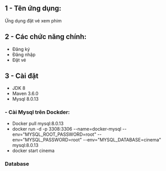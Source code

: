 ## 1 - Tên ứng dụng:
 Ứng dụng đặt vé xem phim
## 2 - Các chức năng chính: 
 - Đăng ký 
 - Đăng nhập
 - Đặt vé
## 3 - Cài đặt
 - JDK 8
 - Maven 3.6.0
 - Mysql 8.0.13
### - Cài Mysql trên Dockder:
  + Docker pull mysql:8.0.13
  + docker run -d -p 3308:3306 --name=docker-mysql --env="MYSQL_ROOT_PASSWORD=root" --env="MYSQL_PASSWORD=root" --env="MYSQL_DATABASE=cinema" mysql:8.0.13
  + docker start cinema 
### Database

  
